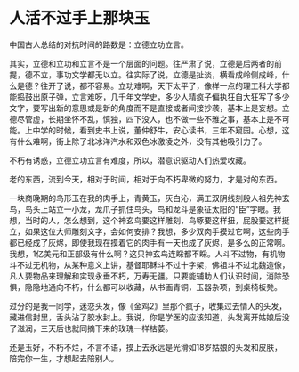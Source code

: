 # 人活不过手上那块玉

中国古人总结的对抗时间的路数是：立德立功立言。 

其实，立德和立功和立言不是一个层面的问题。往严肃了说，立德是后两者的前提，德不立，事功文学都无以立。往实际了说，立德是扯淡，横看成岭侧成峰，什么是德？往开了说，都不容易。立功难啊，天下太平了，像样一点的理工科大学都能捣鼓出原子弹，立言难呀，几千年文学史，多少人精疯子偏执狂自大狂写了多少文字，要写出新的意思或是新的角度而不是直接或者间接抄袭，基本上是妄想。立德尽管虚，长期坐怀不乱，慎独，四下没人，也不做一些不雅之事，基本上是不可能。上中学的时候，看到史书上说，董仲舒牛，安心读书，三年不窥园。心想，这有什么难啊，街上除了北冰洋汽水和双色冰激凌之外，没有其他吸引力了。 

不朽有诱惑，立德立功立言有难度，所以，潜意识驱动人们热爱收藏。 

老的东西，流到今天，相对于时间，相对于向不朽卑微的努力，才是对的东西。 

一块商晚期的鸟形玉在我的肉手上，青黄玉，灰白沁，满工双阴线刻殷人祖先神玄鸟，鸟头上站立一小龙，龙爪子抓住鸟头，鸟和龙斗是象征太阳的“臣”字眼。我想，当时的人，怎么想到，这个神玄鸟要这样雕刻，鸟啄要这样扭，屁股要这样挺立，如果这位大师雕刻文字，会如何安排？我想，多少双肉手摸过它啊，这些肉手都已经成了灰烬，即使我现在摸着它的肉手有一天也成了灰烬，是多么的正常啊。我想，1亿美元和正部级有什么啊？这只神玄鸟连睬都不睬。人斗不过物，有机物斗不过无机物，从某种意义上讲，基督耶稣斗不过十字架，佛祖斗不过北魏造像，凡人要物品来理解和实现永垂不朽，万寿无疆。只要能辅助人们认识时间，消除恐惧，隐隐地通向不朽，什么都可以收藏，从书画青铜，玉器杂项，到桌椅板凳。 

过分的是我一同学，迷恋头发，像《金鸡2》里那个疯子，收集过去情人的头发，藏进信封里，舌头沾了胶水封上。我说，你是学医的应该知道，头发离开姑娘后没了滋润，三天后也就同摘下来的玫瑰一样枯萎。 

还是玉好，不朽不烂，不言不语，摸上去永远是光滑如18岁姑娘的头发和皮肤，陪完你一生，才想起去陪别人。
